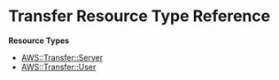 # Transfer Resource Type Reference<a name="AWS_Transfer"></a>

**Resource Types**
+ [AWS::Transfer::Server](aws-resource-transfer-server.md)
+ [AWS::Transfer::User](aws-resource-transfer-user.md)